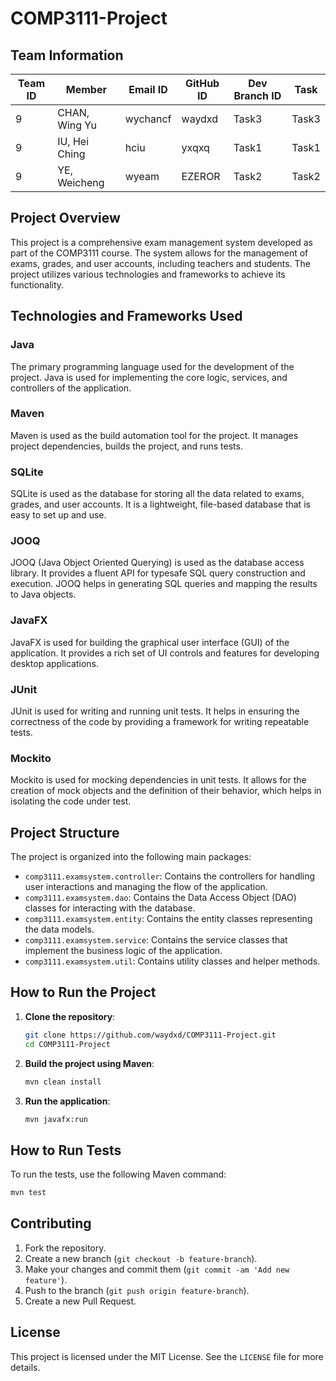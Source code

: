 # COMP3111-Project

## Team Information

| Team ID | Member           | Email ID | GitHub ID | Dev Branch ID | Task  |
|---------|------------------|----------|-----------|---------------|-------|
| 9       | CHAN, Wing Yu    | wychancf | waydxd    | Task3         | Task3 |
| 9       | IU, Hei Ching    | hciu     | yxqxq     | Task1         | Task1 |
| 9       | YE, Weicheng     | wyeam    | EZEROR    | Task2         | Task2 |

## Project Overview

This project is a comprehensive exam management system developed as part of the COMP3111 course. The system allows for the management of exams, grades, and user accounts, including teachers and students. The project utilizes various technologies and frameworks to achieve its functionality.

## Technologies and Frameworks Used

### Java
The primary programming language used for the development of the project. Java is used for implementing the core logic, services, and controllers of the application.

### Maven
Maven is used as the build automation tool for the project. It manages project dependencies, builds the project, and runs tests.

### SQLite
SQLite is used as the database for storing all the data related to exams, grades, and user accounts. It is a lightweight, file-based database that is easy to set up and use.

### JOOQ
JOOQ (Java Object Oriented Querying) is used as the database access library. It provides a fluent API for typesafe SQL query construction and execution. JOOQ helps in generating SQL queries and mapping the results to Java objects.

### JavaFX
JavaFX is used for building the graphical user interface (GUI) of the application. It provides a rich set of UI controls and features for developing desktop applications.

### JUnit
JUnit is used for writing and running unit tests. It helps in ensuring the correctness of the code by providing a framework for writing repeatable tests.

### Mockito
Mockito is used for mocking dependencies in unit tests. It allows for the creation of mock objects and the definition of their behavior, which helps in isolating the code under test.

## Project Structure

The project is organized into the following main packages:

- `comp3111.examsystem.controller`: Contains the controllers for handling user interactions and managing the flow of the application.
- `comp3111.examsystem.dao`: Contains the Data Access Object (DAO) classes for interacting with the database.
- `comp3111.examsystem.entity`: Contains the entity classes representing the data models.
- `comp3111.examsystem.service`: Contains the service classes that implement the business logic of the application.
- `comp3111.examsystem.util`: Contains utility classes and helper methods.

## How to Run the Project

1. **Clone the repository**:
   ```sh
   git clone https://github.com/waydxd/COMP3111-Project.git
   cd COMP3111-Project
   ```

2. **Build the project using Maven**:
   ```sh
   mvn clean install
   ```

3. **Run the application**:
   ```sh
   mvn javafx:run
   ```

## How to Run Tests

To run the tests, use the following Maven command:
```sh
mvn test
```

## Contributing

1. Fork the repository.
2. Create a new branch (`git checkout -b feature-branch`).
3. Make your changes and commit them (`git commit -am 'Add new feature'`).
4. Push to the branch (`git push origin feature-branch`).
5. Create a new Pull Request.

## License

This project is licensed under the MIT License. See the `LICENSE` file for more details.
